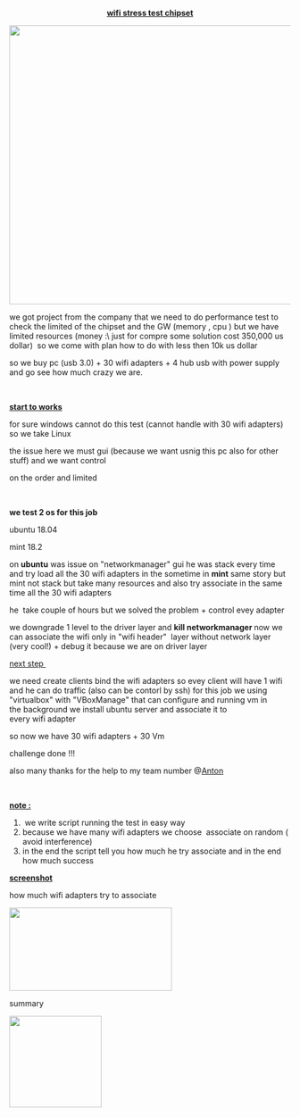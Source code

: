 <p align="center"><strong><u>wifi stress test chipset</u></strong></p>
<p><span lang="en-US"><img src="https://github.com/idanless/wifi-stress-test-chipset/blob/master/IMG_20180716_095608.jpg" alt="" width="800" height="500" /></span></p>
<p align="left">we got&nbsp;project from the company that we need to do performance test to check the&nbsp;limited of the chipset and the GW (memory , cpu ) but we have limited&nbsp;resources (<span lang="en-US">money :\ just for compre some solution cost 350,000 us dollar)&nbsp; so we come with plan how to do with less then 10k&nbsp;us dollar</span></p>
<p align="left">so we buy pc (usb 3.0) + 30 wifi&nbsp;adapters + 4 hub usb with&nbsp;power supply and go see how much crazy we are.</p>
<p align="left">&nbsp;</p>
<p align="left"><strong><u>start to works</u></strong></p>
<p align="left">for sure windows cannot do this test (cannot handle with&nbsp;<span lang="en-US">30 wifi&nbsp;adapters) so we take </span><span lang="en-US">Linux</span></p>
<p align="left">the issue here we must gui (because we want usnig this pc also for other stuff) and we want control&nbsp;</p>
<p align="left">on the order and limited</p>
<p align="left">&nbsp;</p>
<p align="left"><strong><span lang="en-US">we test 2 os for this job</span></strong></p>
<p align="left"><span lang="en-US">ubuntu 18.04&nbsp;</span></p>
<p align="left"><span lang="en-US">mint 18.2</span></p>
<p align="left"><span lang="en-US">on </span><strong><span lang="en-US">ubuntu</span></strong><span lang="en-US"> was issue on "networkmanager" gui he was stack every time and try load all the&nbsp;30 wifi&nbsp;adapters in the </span><span lang="en-US">sometime</span><span lang="en-US"> in </span><strong><span lang="en-US">mint</span></strong><span lang="en-US"> same story but mint not stack but take many&nbsp;resources and also try&nbsp;associate in the same&nbsp; time all the&nbsp;30 wifi&nbsp;adapters</span></p>
<p align="left">he&nbsp; take couple of hours but&nbsp;we solved the problem + control evey&nbsp;<span lang="en-US">adapter</span></p>
<p align="left"><span lang="en-US">we&nbsp;downgrade 1&nbsp;level to the driver&nbsp;layer and </span><strong><span lang="en-US">kill&nbsp;networkmanager&nbsp;</span></strong><span lang="en-US">now we can&nbsp;associate the wifi only in "wifi header"&nbsp;&nbsp;layer without network&nbsp;layer (very cool!) + debug it&nbsp;because we are on&nbsp;driver&nbsp;layer&nbsp;&nbsp;</span></p>
<p align="left"><u>next step&nbsp;</u></p>
<p align="left">we need&nbsp;create&nbsp;clients bind the&nbsp;wifi&nbsp;adapters so evey&nbsp;client will have 1 wifi and he can do&nbsp;traffic (also can be contorl by ssh) for this job we using "virtualbox" with "VBoxManage" that can configure and running vm in the&nbsp;background we install&nbsp;ubuntu server and&nbsp;associate it to every&nbsp;wifi&nbsp;adapter</p>
<p align="left">so now we have 30&nbsp;wifi&nbsp;adapters + 30 Vm&nbsp;&nbsp;</p>
<p align="left">challenge done !!!&nbsp;</p>
<p align="left">also&nbsp;many thanks for the help to my&nbsp;team number @<a href="https://github.com/Antonno">Anton</a></p>
<p align="left">&nbsp;</p>
<p align="left"><strong><span lang="en-US"><u>note :</u></span></strong></p>
<ol>
<li>&nbsp;<span lang="en-US">we </span><span lang="en-US">write</span><span lang="en-US"> script </span><span lang="en-US">running</span><span lang="en-US"> the test in&nbsp;easy way</span></li>
<li>because we have many&nbsp;<span lang="en-US">wifi&nbsp;adapters we&nbsp;choose&nbsp;&nbsp;associate on&nbsp;random ( avoid interference)</span></li>
<li><span lang="en-US">in the end the script tell you how much he try&nbsp;associate and in the end how much&nbsp;success<br /></span></li>
</ol>
<p><span style="text-decoration: underline;"><strong><span lang="en-US">screenshot</span></strong></span></p>
<p><span lang="en-US">how much wifi&nbsp;adapters try to&nbsp;associate</span></p>
<p><span lang="en-US"><img src="https://image.ibb.co/gHHvxJ/range.png" alt="" width="291" height="149" /></span></p>
<p><span lang="en-US">summary</span></p>
<p><span lang="en-US"><img src="https://image.ibb.co/nOwDHJ/info.png" alt="" width="165" height="164" /></span></p>
<p>&nbsp;</p>
<p>&nbsp;</p>
<p align="left">&nbsp;</p>
<p align="left">&nbsp;</p>
<p align="left">&nbsp;</p>
<p>&nbsp;</p>
